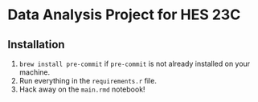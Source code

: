 # Data Analysis Project for HES 23C

## Installation
1. `brew install pre-commit` if `pre-commit` is not already installed on your machine.
2. Run everything in the `requirements.r` file.
3. Hack away on the `main.rmd` notebook!
